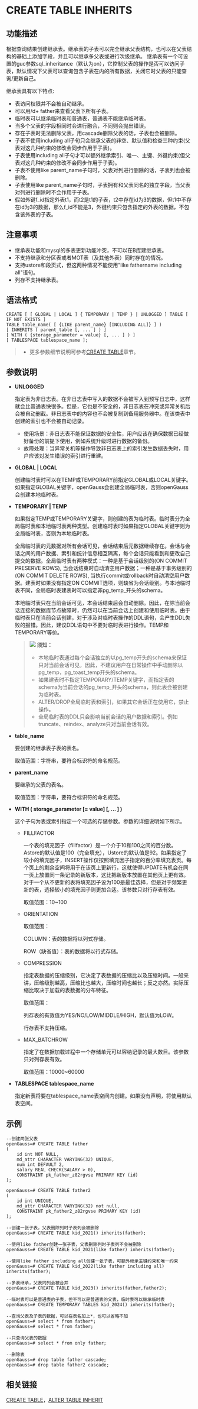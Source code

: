 # CREATE TABLE INHERITS<a name="ZH-CN_TOPIC_0289900337"></a>

## 功能描述<a name="zh-cn_topic_0283136662_zh-cn_topic_0237122118_zh-cn_topic_0059777601_sf99d8ce0a2bf4859q21d4835e23639b1"></a>

根据查询结果创建继承表。继承表的子表可以完全继承父表结构，也可以在父表结构的基础上添加字段，并且可以继承多父表或进行次级继承。
继承表有一个可设置的guc参数sql_inheritance（默认为on），它控制父表的操作是否可以访问子表，默认情况下父表可以查询包含子表在内的所有数据，关闭它时父表的只能查询/更新自己。

继承表具有以下特点:
-   表访问权限并不会被自动继承。
-   可以用/d+ father来查看父表下所有子表。
-   临时表可以继承临时表和普通表，普通表不能继承临时表。
-   当多个父表的字段相同时会进行融合，不同则会抛出错误。
-   存在子表时无法删除父表，用cascade删除父表的话，子表也会被删除。
-   子表不使用including all子句只会继承父表的非空、默认值和检查三种约束(父表对这几种约束的修改会同步作用于子表)。
-   子表使用including all子句才可以额外继承索引、唯一、主键、外键约束(但父表对这几种约束的修改不会同步作用于子表)。
-   子表不使用like parent_name子句时，父表对列进行删除的话，子表列也会被删除。
-   子表使用like parent_name子句时，子表拥有和父表同名的独立字段，当父表对列进行删除时不会作用于子表。
-   假如外键f_id指定外表t1，而t2是t1的子表，t2中存在id为3的数据，但t1中不存在id为3的数据，那么f_id不能是3，外键约束只包含指定的外表的数据，不包含该外表的子表。

## 注意事项<a name="zh-cn_topic_0283136662_zh-cn_topic_0237122118_zh-cn_topic_0059777601_s12767007911226c5e1823f6cdf27d915"></a>

-   继承表功能和mysql的多表更新功能冲突，不可以在B库建继承表。
-   不支持继承和分区表或者MOT表（及其他外表）同时存在的情况。
-   支持ustore和段页式，但这两种情况不能使用"like fathername including all"语句。
-   列存不支持继承表。

## 语法格式<a name="zh-cn_topic_0283136662_zh-cn_topic_0237122118_zh-cn_topic_0059777601_s58148dd6e63843eebaa64756e4b093c9"></a>

```
CREATE [ [ GLOBAL | LOCAL ] { TEMPORARY | TEMP } | UNLOGGED ] TABLE [ IF NOT EXISTS ] 
TABLE table_name( [ {LIKE parent_name} [INCLUDING ALL]} ] )
[ INHERITS ( parent_table [, ... ] ) ]
[ WITH ( {storage_parameter = value} [, ... ] ) ]
[ TABLESPACE tablespace_name ];
```

>
> -   更多参数细节说明可参考[CREATE TABLE](CREATE-TABLE.md)章节。

## 参数说明<a name="zh-cn_topic_0283136662_zh-cn_topic_0237122118_zh-cn_topic_0059777601_sb8ea2c52307445c9934740862f4ecc85"></a>

-   **UNLOGGED**

    指定表为非日志表。在非日志表中写入的数据不会被写入到预写日志中，这样就会比普通表快很多。但是，它也是不安全的，非日志表在冲突或异常关机后会被自动删截。非日志表中的内容也不会被复制到备用服务器中。在该类表中创建的索引也不会被自动记录。

    -   使用场景：非日志表不能保证数据的安全性，用户应该在确保数据已经做好备份的前提下使用，例如系统升级时进行数据的备份。
    -   故障处理：当异常关机等操作导致非日志表上的索引发生数据丢失时，用户应该对发生错误的索引进行重建。

-   **GLOBAL | LOCAL**

    创建临时表时可以在TEMP或TEMPORARY前指定GLOBAL或LOCAL关键字。如果指定GLOBAL关键字，openGauss会创建全局临时表，否则openGauss会创建本地临时表。

-   **TEMPORARY | TEMP**

    如果指定TEMP或TEMPORARY关键字，则创建的表为临时表。临时表分为全局临时表和本地临时表两种类型。创建临时表时如果指定GLOBAL关键字则为全局临时表，否则为本地临时表。

    全局临时表的元数据对所有会话可见，会话结束后元数据继续存在。会话与会话之间的用户数据、索引和统计信息相互隔离，每个会话只能看到和更改自己提交的数据。全局临时表有两种模式：一种是基于会话级别的\(ON COMMIT PRESERVE ROWS\), 当会话结束时自动清空用户数据；一种是基于事务级别的\(ON COMMIT DELETE ROWS\), 当执行commit或rollback时自动清空用户数据。建表时如果没有指定ON COMMIT选项，则缺省为会话级别。与本地临时表不同，全局临时表建表时可以指定非pg\_temp\_开头的schema。

    本地临时表只在当前会话可见，本会话结束后会自动删除。因此，在除当前会话连接的数据库节点故障时，仍然可以在当前会话上创建和使用临时表。由于临时表只在当前会话创建，对于涉及对临时表操作的DDL语句，会产生DDL失败的报错。因此，建议DDL语句中不要对临时表进行操作。TEMP和TEMPORARY等价。

    >![](public_sys-resources/icon-notice.gif) **须知：** 
    >-   本地临时表通过每个会话独立的以pg\_temp开头的schema来保证只对当前会话可见，因此，不建议用户在日常操作中手动删除以pg\_temp，pg\_toast\_temp开头的schema。
    >-   如果建表时不指定TEMPORARY/TEMP关键字，而指定表的schema为当前会话的pg\_temp\_开头的schema，则此表会被创建为临时表。
    >-   ALTER/DROP全局临时表和索引，如果其它会话正在使用它，禁止操作。
    >-   全局临时表的DDL只会影响当前会话的用户数据和索引。例如truncate、reindex、analyze只对当前会话有效。

-   **table\_name**

    要创建的继承表子表的表名。

    取值范围：字符串，要符合标识符的命名规范。

-   **parent\_name**

    要继承的父表的表名。

    取值范围：字符串，要符合标识符的命名规范。

-   **WITH \( storage\_parameter \[= value\] \[, ... \] \)**

    这个子句为表或索引指定一个可选的存储参数。参数的详细说明如下所示。

    -   FILLFACTOR

        一个表的填充因子（fillfactor）是一个介于10和100之间的百分数。Astore的默认值是100（完全填充），Ustore的默认值是92。如果指定了较小的填充因子，INSERT操作仅按照填充因子指定的百分率填充表页。每个页上的剩余空间将用于在该页上更新行，这就使得UPDATE有机会在同一页上放置同一条记录的新版本，这比把新版本放置在其他页上更有效。对于一个从不更新的表将填充因子设为100是最佳选择，但是对于频繁更新的表，选择较小的填充因子则更加合适。该参数只对行存表有效。

        取值范围：10\~100

    -   ORIENTATION

        取值范围：

        COLUMN：表的数据将以列式存储。

        ROW（缺省值）：表的数据将以行式存储。

    -   COMPRESSION

        指定表数据的压缩级别，它决定了表数据的压缩比以及压缩时间。一般来讲，压缩级别越高，压缩比也越大，压缩时间也越长；反之亦然。实际压缩比取决于加载的表数据的分布特征。

        取值范围：

        列存表的有效值为YES/NO/LOW/MIDDLE/HIGH，默认值为LOW。

        行存表不支持压缩。

    -   MAX\_BATCHROW

        指定了在数据加载过程中一个存储单元可以容纳记录的最大数目。该参数只对列存表有效。

        取值范围：10000\~60000

-   **TABLESPACE tablespace\_name**

    指定新表将要在tablespace\_name表空间内创建。如果没有声明，将使用默认表空间。


## 示例<a name="zh-cn_topic_0283136662_zh-cn_topic_0237122118_zh-cn_topic_0059777601_sa7f3723e108f960663c293cb012e1a2c"></a>

```
--创建两张父表
openGauss=# CREATE TABLE father
(
    id int NOT NULL,
    md_attr CHARACTER VARYING(32) UNIQUE,
    num int DEFAULT 2,
    salary REAL CHECK(SALARY > 0),
    CONSTRAINT pk_father_z82rgvse PRIMARY KEY (id)
);

openGauss=# CREATE TABLE father2
(
    id int UNIQUE,
	md_attr CHARACTER VARYING(32) not null,
    CONSTRAINT pk_father2_z82rgvse PRIMARY KEY (id)
);

--创建一张子表，父表删除列时子表列会被删除
openGauss=# CREATE TABLE kid_2021() inherits(father);

--使用like father创建一张子表，父表删除列时子表列不会被删除
openGauss=# CREATE TABLE kid_2021(like father) inherits(father);

--使用like father including all创建一张子表，可额外继承主键约束和唯一约束
openGauss=# CREATE TABLE kid_2022(like father including all) inherits(father);

--多表继承，父表同列会被合并
openGauss=# CREATE TABLE kid_2023() inherits(father,father2);

--临时表可以是普通表的子表，但不可以是普通表的父表，临时表可以继承临时表
openGauss=# CREATE TEMPORARY TABLES kid_2024() inherits(father);

--查询父表及子表的数据，可以在表名加上*，也可以省略不加
openGauss=# select * from father*;
openGauss=# select * from father;

--只查询父表的数据
openGauss=# select * from only father;

--删除表
openGauss=# drop table father cascade;
openGauss=# drop table father2 cascade;
```

## 相关链接<a name="zh-cn_topic_0283136662_zh-cn_topic_0237122118_zh-cn_topic_0059777601_sa1d8ac1ba9fc4ce58ecdfe394f457188"></a>

[CREATE TABLE](CREATE-TABLE.md)，[ALTER TABLE INHERIT](ALTER-TABLE-INHERIT.md)